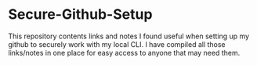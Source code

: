 # Secure-Github-Setup

This repository contents links and notes I found useful when setting up my github to securely work with my local CLI. I have compiled all those links/notes in one place for easy access to anyone that may need them.

